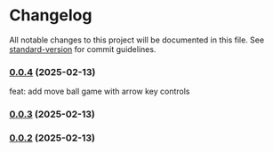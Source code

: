 # Changelog

All notable changes to this project will be documented in this file. See [standard-version](https://github.com/conventional-changelog/standard-version) for commit guidelines.

### [0.0.4](///compare/v0.0.3...v0.0.4) (2025-02-13)

feat: add move ball game with arrow key controls

### [0.0.3](///compare/v0.0.2...v0.0.3) (2025-02-13)

### [0.0.2](///compare/v0.0.49...v0.0.2) (2025-02-13)
